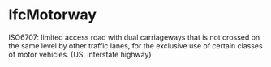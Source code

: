 IfcMotorway
===========
ISO6707: limited access road with dual carriageways that is not crossed on the
same level by other traffic lanes, for the exclusive use of certain classes of
motor vehicles. (US: interstate highway)


